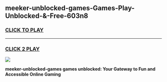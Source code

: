 
## meeker-unblocked-games-Games-Play-Unblocked-&-Free-603n8
<h3>
<a href="https://premium76.site?title=meeker-unblocked-games&ref=24A">CLICK TO PLAY</a></h3>
<hr>

<h3>
<a href="https://premium76.site?title=meeker-unblocked-games&ref=24A">CLICK 2 PLAY</a>
  
</h3>

<a href="https://premium76.site?title=meeker-unblocked-games&ref=24A"><img src="https://clearcache.store/games.png"></a>


**meeker-unblocked-games games unblocked: Your Gateway to Fun and Accessible Online Gaming**
